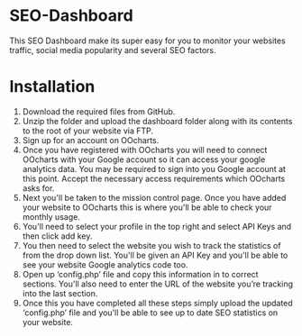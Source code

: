 SEO-Dashboard
=============

This SEO Dashboard make its super easy for you to monitor your websites traffic, social media popularity and several SEO factors.

Installation
=============

1.	Download the required files from GitHub.
2.	Unzip the folder and upload the dashboard folder along with its contents to the root of your website via FTP.
3.	Sign up for an account on OOcharts.
4.	Once you have registered with OOcharts you will need to connect OOcharts with your Google account so it can access your google analytics data. You may be required to sign into you Google account at this point. Accept the necessary access requirements which OOcharts asks for.
5.	Next you'll be taken to the mission control page. Once you have added your website to OOcharts this is where you'll be able to check your monthly usage.
6.	You'll need to select your profile in the top right and select API Keys and then click add key.
7.	You then need to select the website you wish to track the statistics of from the drop down list. You'll be given an API Key and you'll be able to see your website Google analytics code too.
8.	Open up ‘config.php’ file and copy this information in to correct sections. You'll also need to enter the URL of the website you’re tracking into the last section.
9.	Once this you have completed all these steps simply upload the updated ‘config.php’ file and you'll be able to see up to date SEO statistics on your website.

